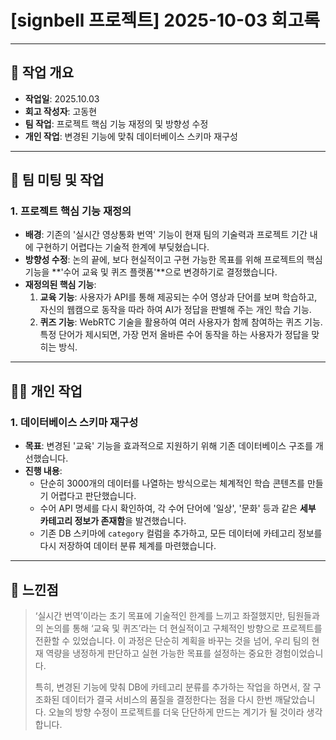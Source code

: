 # [signbell 프로젝트] 2025-10-03 회고록

---

## 📝 작업 개요

* **작업일**: 2025.10.03
* **회고 작성자**: 고동현
* **팀 작업**: 프로젝트 핵심 기능 재정의 및 방향성 수정
* **개인 작업**: 변경된 기능에 맞춰 데이터베이스 스키마 재구성

---

## 👥 팀 미팅 및 작업

### 1. 프로젝트 핵심 기능 재정의

* **배경**: 기존의 '실시간 영상통화 번역' 기능이 현재 팀의 기술력과 프로젝트 기간 내에 구현하기 어렵다는 기술적 한계에 부딪혔습니다.
* **방향성 수정**: 논의 끝에, 보다 현실적이고 구현 가능한 목표를 위해 프로젝트의 핵심 기능을 **'수어 교육 및 퀴즈 플랫폼'**으로 변경하기로 결정했습니다.
* **재정의된 핵심 기능**:
    1.  **교육 기능**: 사용자가 API를 통해 제공되는 수어 영상과 단어를 보며 학습하고, 자신의 웹캠으로 동작을 따라 하여 AI가 정답을 판별해 주는 개인 학습 기능.
    2.  **퀴즈 기능**: WebRTC 기술을 활용하여 여러 사용자가 함께 참여하는 퀴즈 기능. 특정 단어가 제시되면, 가장 먼저 올바른 수어 동작을 하는 사용자가 정답을 맞히는 방식.

---

## 👨‍💻 개인 작업

### 1. 데이터베이스 스키마 재구성

* **목표**: 변경된 '교육' 기능을 효과적으로 지원하기 위해 기존 데이터베이스 구조를 개선했습니다.
* **진행 내용**:
    * 단순히 3000개의 데이터를 나열하는 방식으로는 체계적인 학습 콘텐츠를 만들기 어렵다고 판단했습니다.
    * 수어 API 명세를 다시 확인하여, 각 수어 단어에 '일상', '문화' 등과 같은 **세부 카테고리 정보가 존재함**을 발견했습니다.
    * 기존 DB 스키마에 `category` 컬럼을 추가하고, 모든 데이터에 카테고리 정보를 다시 저장하여 데이터 분류 체계를 마련했습니다.

---

## 🤔 느낀점

> ‘실시간 번역’이라는 초기 목표에 기술적인 한계를 느끼고 좌절했지만, 팀원들과의 논의를 통해 ‘교육 및 퀴즈’라는 더 현실적이고 구체적인 방향으로 프로젝트를 전환할 수 있었습니다. 이 과정은 단순히 계획을 바꾸는 것을 넘어, 우리 팀의 현재 역량을 냉정하게 판단하고 실현 가능한 목표를 설정하는 중요한 경험이었습니다.
>
> 특히, 변경된 기능에 맞춰 DB에 카테고리 분류를 추가하는 작업을 하면서, 잘 구조화된 데이터가 결국 서비스의 품질을 결정한다는 점을 다시 한번 깨달았습니다. 오늘의 방향 수정이 프로젝트를 더욱 단단하게 만드는 계기가 될 것이라 생각합니다.
